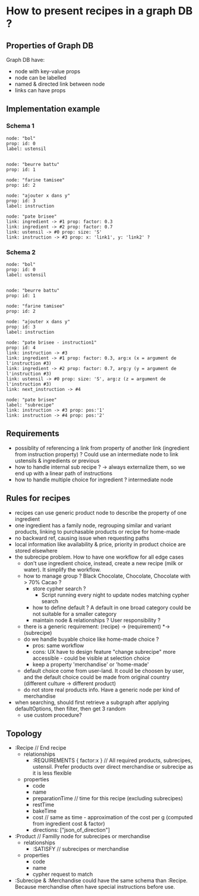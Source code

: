 # How to present recipes in a graph DB ?

## Properties of Graph DB
Graph DB have:
- node with key-value props
- node can be labelled
- named & directed link between node
- links can have props

## Implementation example
### Schema 1
```
node: "bol"
prop: id: 0
label: ustensil


node: "beurre battu"
prop: id: 1

node: "farine tamisee"
prop: id: 2

node: "ajouter x dans y"
prop: id: 3
label: instruction

node: "pate brisee"
link: ingredient -> #1 prop: factor: 0.3
link: ingredient -> #2 prop: factor: 0.7
link: ustensil -> #0 prop: size: 'S'
link: instruction -> #3 prop: x: 'link1', y: 'link2' ?
```
### Schema 2
```
node: "bol"
prop: id: 0
label: ustensil


node: "beurre battu"
prop: id: 1

node: "farine tamisee"
prop: id: 2

node: "ajouter x dans y"
prop: id: 3
label: instruction

node: "pate brisee - instruction1"
prop: id: 4
link: instruction -> #3
link: ingredient -> #1 prop: factor: 0.3, arg:x (x = argument de l'instruction #3)
link: ingredient -> #2 prop: factor: 0.7, arg:y (y = argument de l'instruction #3)
link: ustensil -> #0 prop: size: 'S', arg:z (z = argument de l'instruction #3)
link: next_instruction -> #4

node: "pate brisee"
label: "subrecipe"
link: instruction -> #3 prop: pos:'1'
link: instruction -> #4 prop: pos:'2'
```

## Requirements
- possiblity of referencing a link from property of another link (ingredient from instruction property) ? Could use an intermediate node to link ustensils & ingredients or previous
- how to handle internal sub recipe ? -> always externalize them, so we end up with a linear path of instructions
- how to handle multiple choice for ingredient ? intermediate node

## Rules for recipes
- recipes can use generic product node to describe the property of one ingredient
- one ingredient has a family node, regrouping similar and variant products, linking to purchasable products or recipe for home-made
- no backward ref, causing issue when requesting paths
- local information like availability & price, priority in product choice are stored elsewhere
- the subrecipe problem. How to have one workflow for all edge cases
  - don't use ingredient choice, instead, create a new recipe (milk or water). It simplify the workflow.
  - how to manage group ? Black Chocolate, Chocolate, Chocolate with > 70% Cacao ?
    - store cypher search ?
      - Script running every night to update nodes matching cypher search
    - how to define default ? A default in one broad category could be not suitable for a smaller category
    - maintain node & relationships ? User responsibility ?
  - there is a generic requirement: (recipe) -> (requirement) *-> (subrecipe)
  - do we handle buyable choice like home-made choice ?
    - pros: same workflow
    - cons: UX have to design feature "change subrecipe" more accessible - could be visible at selection choice
    - keep a property 'merchandise' or 'home-made'
  - default choice come from user-land. It could be choosen by user, and the default choice could be made from original country (different culture -> different product)
  - do not store real products info. Have a generic node per kind of merchandise
- when searching, should first retrieve a subgraph after applying defaultOptions, then filter, then get 3 random
  - use custom procedure?

## Topology
- :Recipe // End recipe
  - relationships
    - :REQUIREMENTS { factor:x } // All required products, subrecipes, ustensil. Prefer products over direct merchandise or subrecipe as it is less flexible
  - properties
    - code
    - name
    - preparationTime // time for this recipe (excluding subrecipes)
    - restTime
    - bakeTime
    - cost // same as time - approximation of the cost per g (computed from ingredient cost & factor)
    - directions: ["json_of_direction"]
- :Product // Familly node for subrecipes or merchandise
  - relationships
    - :SATISFY // subrecipes or merchandise
  - properties
    - code
    - name
    - cypher request to match
- :Subrecipe & :Merchandise could have the same schema than :Recipe. Because merchandise often have special instructions before use.